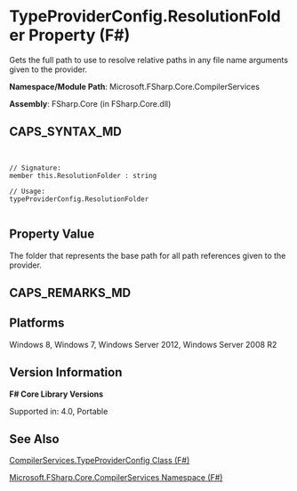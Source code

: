 # TypeProviderConfig.ResolutionFolder Property (F#)

Gets the full path to use to resolve relative paths in any file name arguments given to the provider.

**Namespace/Module Path**: Microsoft.FSharp.Core.CompilerServices

**Assembly**: FSharp.Core (in FSharp.Core.dll)


## CAPS_SYNTAX_MD



```


// Signature:
member this.ResolutionFolder : string

// Usage:
typeProviderConfig.ResolutionFolder


```



## Property Value
The folder that represents the base path for all path references given to the provider.


## CAPS_REMARKS_MD

## Platforms
Windows 8, Windows 7, Windows Server 2012, Windows Server 2008 R2


## Version Information
**F# Core Library Versions**

Supported in: 4.0, Portable




## See Also
[CompilerServices.TypeProviderConfig Class &#40;F&#35;&#41;](CompilerServices.TypeProviderConfig+Class+%28F%23%29.md)

[Microsoft.FSharp.Core.CompilerServices Namespace &#40;F&#35;&#41;](Microsoft.FSharp.Core.CompilerServices+Namespace+%28F%23%29.md)

